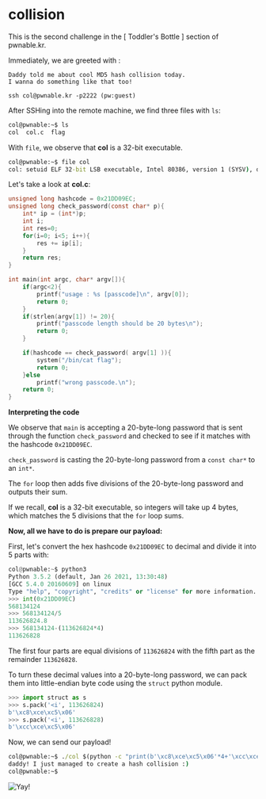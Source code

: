 # collision
This is the second challenge in the [ Toddler's Bottle ] section of pwnable.kr.

Immediately, we are greeted with :
```
Daddy told me about cool MD5 hash collision today.
I wanna do something like that too!

ssh col@pwnable.kr -p2222 (pw:guest)
```

After SSHing into the remote machine, we find three files with `ls`:
```cmd
col@pwnable:~$ ls
col  col.c  flag
```
With `file`, we observe that **col** is a 32-bit executable.
```cmd
col@pwnable:~$ file col
col: setuid ELF 32-bit LSB executable, Intel 80386, version 1 (SYSV), dynamically linked, interpreter /lib/ld-linux.so.2, for GNU/Linux 2.6.24, BuildID[sha1]=05a10e253161f02d8e6553d95018bc82c7b531fe, not stripped
```
Let's take a look at **col.c**:
```c
unsigned long hashcode = 0x21DD09EC;
unsigned long check_password(const char* p){
    int* ip = (int*)p;
    int i;
    int res=0;
    for(i=0; i<5; i++){
        res += ip[i];
    }
    return res;
}

int main(int argc, char* argv[]){
    if(argc<2){
        printf("usage : %s [passcode]\n", argv[0]);
        return 0;
    }
    if(strlen(argv[1]) != 20){
        printf("passcode length should be 20 bytes\n");
        return 0;
    }

    if(hashcode == check_password( argv[1] )){
        system("/bin/cat flag");
        return 0;
    }else
        printf("wrong passcode.\n");
    return 0;
}
```
**Interpreting the code**

We observe that `main` is accepting a 20-byte-long password that is sent through the function `check_password` and checked to see if it matches with the hashcode `0x21DD09EC`.

`check_password` is casting the 20-byte-long password from a `const char*` to an `int*`.

The `for` loop then adds five divisions of the 20-byte-long password and outputs their sum.

If we recall, **col** is a 32-bit executable, so integers will take up 4 bytes, which matches the 5 divisions that the `for` loop sums.

**Now, all we have to do is prepare our payload:**

First, let's convert the hex hashcode `0x21DD09EC` to decimal and divide it into 5 parts with:
```python
col@pwnable:~$ python3
Python 3.5.2 (default, Jan 26 2021, 13:30:48)
[GCC 5.4.0 20160609] on linux
Type "help", "copyright", "credits" or "license" for more information.
>>> int(0x21DD09EC)
568134124
>>> 568134124/5
113626824.8
>>> 568134124-(113626824*4)
113626828
```
The first four parts are equal divisions of `113626824` with the fifth part as the remainder `113626828`. 

To turn these decimal values into a 20-byte-long password, we can pack them into little-endian byte code using the `struct` python module.
```python
>>> import struct as s
>>> s.pack('<i', 113626824)
b'\xc8\xce\xc5\x06'
>>> s.pack('<i', 113626828)
b'\xcc\xce\xc5\x06'
```
Now, we can send our payload!
```cmd
col@pwnable:~$ ./col $(python -c "print(b'\xc8\xce\xc5\x06'*4+'\xcc\xce\xc5\x06')")
daddy! I just managed to create a hash collision :)
col@pwnable:~$
```
![Yay!](https://media.giphy.com/media/U5IXAxSQYXWfEu9ZDY/giphy.gif)
